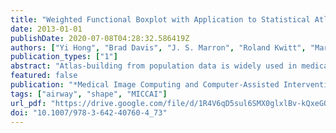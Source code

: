 ```yaml
---
title: "Weighted Functional Boxplot with Application to Statistical Atlas Construction"
date: 2013-01-01
publishDate: 2020-07-08T04:28:32.586419Z
authors: ["Yi Hong", "Brad Davis", "J. S. Marron", "Roland Kwitt", "Marc Niethammer"]
publication_types: ["1"]
abstract: "Atlas-building from population data is widely used in medical imaging. However, the emphasis of atlas-building approaches is typically to compute a mean / median shape or image based on population data. In this work, we focus on the statistical characterization of the population data, once spatial alignment has been achieved. We introduce and propose the use of the weighted functional boxplot. This allows the generalization of concepts such as the median, percentiles, or outliers to spaces where the data objects are functions, shapes, or images, and allows spatio-temporal atlas-building based on kernel regression. In our experiments, we demonstrate the utility of the approach to construct statistical atlases for pediatric upper airways and corpora callosa revealing their growth patterns. Furthermore, we show how such atlas information can be used to assess the effect of airway surgery in children."
featured: false
publication: "*Medical Image Computing and Computer-Assisted Intervention - MICCAI 2013 - 16th International Conference, Nagoya, Japan, September 22-26, 2013, Proceedings, Part III*"
tags: ["airway", "shape", "MICCAI"]
url_pdf: "https://drive.google.com/file/d/1R4V6qD5sul6SMX0glxlBv-kQxeGQR9Zo"
doi: "10.1007/978-3-642-40760-4_73"
---
```


